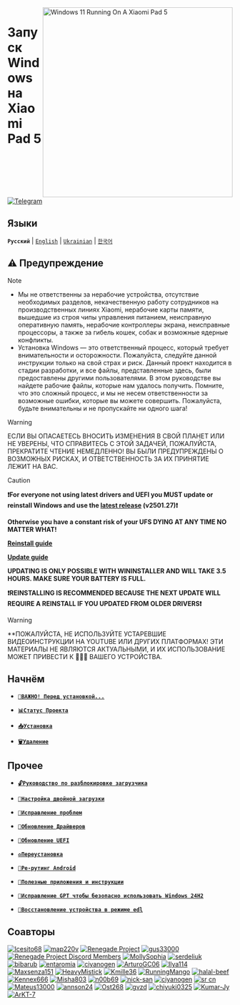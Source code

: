 <img align="right" src="https://raw.githubusercontent.com/erdilS/Port-Windows-11-Xiaomi-Pad-5/main/nabu.png" width="425" alt="Windows 11 Running On A Xiaomi Pad 5">


# Запуск Windows на Xiaomi Pad 5

[![Telegram](https://img.shields.io/badge/Chat-Telegram-brightgreen.svg?logo=telegram&style=flat-square)](https://t.me/nabuwoa)

## Языки
**```Русский```** | [```English```](/README.md) | [```Ukrainian```](/guide/Ukrainian/README-uk.md) | [```한국어```](/guide/Korean/README-KO.md)

## ⚠️ Предупреждение
> [!NOTE]
> - Мы не ответственны за нерабочие устройства, отсутствие необходимых разделов, некачественную работу сотрудников на производственных линиях Xiaomi, нерабочие карты памяти, вышедшие из строя чипы управления питанием, неисправную оперативную память, нерабочие контроллеры экрана, неисправные процессоры, а также за гибель кошек, собак и возможные ядерные конфликты.
> - Установка Windows — это ответственный процесс, который требует внимательности и осторожности. Пожалуйста, следуйте данной инструкции только на свой страх и риск.                                                   Данный проект находится в стадии разработки, и все файлы, представленные здесь, были предоставлены другими пользователями.                                                                                                    В этом руководстве вы найдете рабочие файлы, которые нам удалось получить. Помните, что это сложный процесс, и мы не несем ответственности за возможные ошибки, которые вы можете совершить. Пожалуйста, будьте внимательны и не пропускайте ни одного шага!

> [!WARNING]
> ЕСЛИ ВЫ ОПАСАЕТЕСЬ ВНОСИТЬ ИЗМЕНЕНИЯ В СВОЙ ПЛАНЕТ ИЛИ НЕ УВЕРЕНЫ, ЧТО СПРАВИТЕСЬ С ЭТОЙ ЗАДАЧЕЙ, ПОЖАЛУЙСТА, ПРЕКРАТИТЕ ЧТЕНИЕ НЕМЕДЛЕННО! ВЫ БЫЛИ ПРЕДУПРЕЖДЕНЫ О ВОЗМОЖНЫХ РИСКАХ, И ОТВЕТСТВЕННОСТЬ ЗА ИХ ПРИНЯТИЕ ЛЕЖИТ НА ВАС.

> [!CAUTION]
> **❗For everyone not using latest drivers and UEFI you MUST update or reinstall Windows and use the [latest release](https://github.com/erdilS/Port-Windows-11-Xiaomi-Pad-5/releases/tag/Drivers) (v2501.27)❗**
>
> **Otherwise you have a constant risk of your UFS DYING AT ANY TIME NO MATTER WHAT!**
>
> [**Reinstall guide**](https://github.com/erdilS/Port-Windows-11-Xiaomi-Pad-5/blob/main/guide/English/reinstall-en.md)
>
> [**Update guide**](https://github.com/Kumar-Jy/Windows-in-NABU-Without-PC/blob/main/guide/DriverUpdate.md)
>
> **UPDATING IS ONLY POSSIBLE WITH WININSTALLER AND WILL TAKE 3.5 HOURS. MAKE SURE YOUR BATTERY IS FULL.**
>
>
> **❗️REINSTALLING IS RECOMMENDED BECAUSE THE NEXT UPDATE WILL REQUIRE A REINSTALL IF YOU UPDATED FROM OLDER DRIVERS❗️**

> [!WARNING]
> **ПОЖАЛУЙСТА, НЕ ИСПОЛЬЗУЙТЕ УСТАРЕВШИЕ ВИДЕОИНСТРУКЦИИ НА YOUTUBE ИЛИ ДРУГИХ ПЛАТФОРМАХ! ЭТИ МАТЕРИАЛЫ НЕ ЯВЛЯЮТСЯ АКТУАЛЬНЫМИ, И ИХ ИСПОЛЬЗОВАНИЕ МОЖЕТ ПРИВЕСТИ К 🧱🧱🧱 ВАШЕГО УСТРОЙСТВА. 

## Начнём

- [**`📖ВАЖНО! Перед установкой...`**](important-ru.md)
  
- [**`📊Статус Проекта`**](status.md)
  
- [**`📥Установка`**](selection-ru.md)

- [**`🗑️Удаление`**](uninstall-ru.md)

## Прочее 

- [**`🔓Руководство по разблокировке загрузчика`**](/guide/Russian/unlock-bootloader-ru.md)

- [**`🔀Настройка двойной загрузки`**](dualboot-ru.md)

- [**`🔧Исправление проблем`**](troubleshooting-ru.md)

- [**`🔄Обновление Драйверов`**](update-ru.md)
  
- [**`🔄Обновление UEFI`**](UEFI-updating-ru.md)

- [**`♻️Переустановка`**](reinstall-ru.md)

- [**`📱Ре-рутинг Android`**](Re-rooting-ru.md)

- [**`📂Полезные приложения и инструкции`**](Additional-materials-ru.md)

- [**`🔧Исправление GPT чтобы безопасно использовать Windows 24H2`**](fix-gpt-ru.md)

- [**`🧱Восстановление устройства в режиме edl`**](edl-ru.md)

## Соавторы 
[<img alt="Icesito68" src="https://images.weserv.nl/?url=https://avatars.githubusercontent.com/u/113939920?v=4&w=45&fit=cover&mask=circle&maxage=7d" />](https://github.com/Icesito68)
[<img alt="map220v" src="https://images.weserv.nl/?url=https://avatars.githubusercontent.com/u/14368485?v=4&w=45&fit=cover&mask=circle&maxage=7d" />](https://github.com/map220v)
[<img alt="Renegade Project" src="https://images.weserv.nl/?url=https://avatars.githubusercontent.com/u/63859504?s=200&v=4&w=45&fit=cover&mask=circle&maxage=7d" />](https://github.com/edk2-porting)
[<img alt="gus33000" src="https://images.weserv.nl/?url=https://avatars.githubusercontent.com/u/3755345?v=4&w=45&fit=cover&mask=circle&maxage=7d" />](https://github.com/gus33000)
[<img alt="Renegade Project Discord Members" src="https://images.weserv.nl/?url=https://cdn.discordapp.com/icons/736563593058713690/68f67bfddf4390b11effc99917b16338.webp?size=256&w=45&fit=cover&mask=circle&maxage=7d" />](https://discord.gg/XXBWfag)
[<img alt="MollySophia" src="https://images.weserv.nl/?url=https://avatars.githubusercontent.com/u/20746884?v=4&w=45&fit=cover&mask=circle&maxage=7d" />](https://github.com/MollySophia)
[<img alt="serdeliuk" src="https://images.weserv.nl/?url=https://avatars.githubusercontent.com/u/38280618?v=4&w=45&fit=cover&mask=circle&maxage=7d" />](https://github.com/serdeliuk)
[<img alt="bibarub" src="https://images.weserv.nl/?url=https://avatars.githubusercontent.com/u/73599925?v=4&w=45&fit=cover&mask=circle&maxage=7d" />](https://github.com/bibarub)
[<img alt="entaromia" src="https://images.weserv.nl/?url=https://avatars.githubusercontent.com/u/30384045?v=4&w=45&fit=cover&mask=circle&maxage=7d" />](https://github.com/entaromia)
[<img alt="ciyanogen" src="https://images.weserv.nl/?url=https://avatars.githubusercontent.com/u/29534488?v=4&w=45&fit=cover&mask=circle&maxage=7d" />](https://github.com/ciyanogen)
[<img alt="ArturoGC06" src="https://images.weserv.nl/?url=https://avatars.githubusercontent.com/u/76574534?v=4&w=45&fit=cover&mask=circle&maxage=7d" />](https://github.com/ArturoGC06)
[<img alt="Ilya114" src="https://images.weserv.nl/?url=https://avatars.githubusercontent.com/u/93242944?v=4&w=45&fit=cover&mask=circle&maxage=7d" />](https://github.com/Ilya114)
[<img alt="Maxsenza151" src="https://images.weserv.nl/?url=https://avatars.githubusercontent.com/u/93602290?v=4&w=45&fit=cover&mask=circle&maxage=7d" />](https://github.com/Maxsenza151)
[<img alt="HeavyMistick" src="https://images.weserv.nl/?url=https://avatars.githubusercontent.com/u/94836779?v=4&w=45&fit=cover&mask=circle&maxage=7d" />](https://github.com/HeavyMistick)
[<img alt="Kmille36" src="https://images.weserv.nl/?url=https://avatars.githubusercontent.com/u/58414694?v=4&w=45&fit=cover&mask=circle&maxage=7d" />](https://github.com/Kmille36)
[<img alt="RunningMango" src="https://images.weserv.nl/?url=https://avatars.githubusercontent.com/u/36758157?v=4&w=45&fit=cover&mask=circle&maxage=7d" />](https://github.com/RunningMango)
[<img alt="halal-beef" src="https://images.weserv.nl/?url=https://avatars.githubusercontent.com/u/78730004?v=4&w=45&fit=cover&mask=circle&maxage=7d" />](https://github.com/halal-beef)
[<img alt="Kennex666" src="https://images.weserv.nl/?url=https://avatars.githubusercontent.com/u/55269418?v=4&w=45&fit=cover&mask=circle&maxage=7d" />](https://github.com/kennex666)
[<img alt="Misha803" src="https://images.weserv.nl/?url=https://avatars.githubusercontent.com/u/118528504?v=4&w=45&fit=cover&mask=circle&maxage=7d" />](https://github.com/Misha803)
[<img alt="n00b69" src="https://images.weserv.nl/?url=https://avatars.githubusercontent.com/u/83274506?v=4&w=45&fit=cover&mask=circle&maxage=7d" />](https://github.com/n00b69)
[<img alt="nick-san" src="https://images.weserv.nl/?url=https://avatars.githubusercontent.com/u/45539267?v=4&w=45&fit=cover&mask=circle&maxage=7d" />](https://github.com/nick-san)
[<img alt="ciyanogen" src="https://images.weserv.nl/?url=https://avatars.githubusercontent.com/u/84897942?v=4&w=45&fit=cover&mask=circle&maxage=7d" />](https://github.com/ciyanogen)
[<img alt="sr cn" src="https://images.weserv.nl/?url=https://avatars.githubusercontent.com/u/161332426?v=4&w=45&fit=cover&mask=circle&maxage=7d" />](https://github.com/srxcm)
[<img alt="Mateus13000" src="https://images.weserv.nl/?url=https://avatars.githubusercontent.com/u/38146322?v=4&w=45&fit=cover&mask=circle&maxage=7d" />](https://github.com/Mateus13000)
[<img alt="annson24" src="https://images.weserv.nl/?url=https://avatars.githubusercontent.com/u/8401837?v=4&w=45&fit=cover&mask=circle&maxage=7d" />](https://github.com/annson24)
[<img alt="Ost268" src="https://images.weserv.nl/?url=https://avatars.githubusercontent.com/u/99175924?s=96&v=4&w=45&fit=cover&mask=circle&maxage=7d" />](https://github.com/galaxysollector)
[<img alt="gvzd" src="https://i.ibb.co/VxsvNZ6/Ellipse-1.png" />](https://https://github.com/gvzd)
[<img alt="chiyuki0325" src="https://images.weserv.nl/?url=https://avatars.githubusercontent.com/u/73830635?s=96&v=4&w=45&fit=cover&mask=circle&maxage=7d" />](https://github.com/chiyuki0325)
[<img alt="Kumar-Jy" src="https://images.weserv.nl/?url=https://avatars.githubusercontent.com/u/20044626?v=4&w=45&fit=cover&mask=circle&maxage=7d" />](https://github.com/Kumar-Jy)
[<img alt="ArKT-7" src="https://images.weserv.nl/?url=https://avatars.githubusercontent.com/u/157277855?v=4&w=45&fit=cover&mask=circle&maxage=7d" />](https://github.com/ArKT-7)
